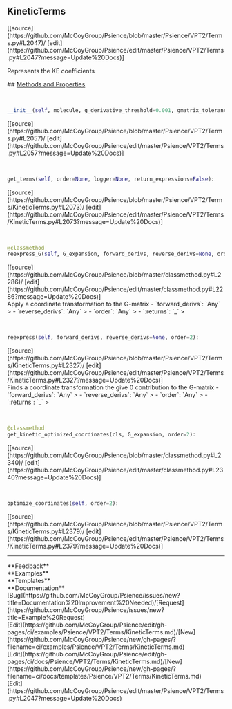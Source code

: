 ## <a id="Psience.VPT2.Terms.KineticTerms">KineticTerms</a> 

<div class="docs-source-link" markdown="1">
[[source](https://github.com/McCoyGroup/Psience/blob/master/Psience/VPT2/Terms.py#L2047)/
[edit](https://github.com/McCoyGroup/Psience/edit/master/Psience/VPT2/Terms.py#L2047?message=Update%20Docs)]
</div>

Represents the KE coefficients







<div class="collapsible-section">
 <div class="collapsible-section collapsible-section-header" markdown="1">
## <a class="collapse-link" data-toggle="collapse" href="#methods" markdown="1"> Methods and Properties</a> <a class="float-right" data-toggle="collapse" href="#methods"><i class="fa fa-chevron-down"></i></a>
 </div>
 <div class="collapsible-section collapsible-section-body collapse show" id="methods" markdown="1">
 
<a id="Psience.VPT2.Terms.KineticTerms.__init__" class="docs-object-method">&nbsp;</a> 
```python
__init__(self, molecule, g_derivative_threshold=0.001, gmatrix_tolerance=1e-06, use_cartesian_kinetic_energy=False, check_input_gmatrix=True, freq_tolerance=0.002, **opts): 
```
<div class="docs-source-link" markdown="1">
[[source](https://github.com/McCoyGroup/Psience/blob/master/Psience/VPT2/Terms.py#L2057)/
[edit](https://github.com/McCoyGroup/Psience/edit/master/Psience/VPT2/Terms.py#L2057?message=Update%20Docs)]
</div>


<a id="Psience.VPT2.Terms.KineticTerms.get_terms" class="docs-object-method">&nbsp;</a> 
```python
get_terms(self, order=None, logger=None, return_expressions=False): 
```
<div class="docs-source-link" markdown="1">
[[source](https://github.com/McCoyGroup/Psience/blob/master/Psience/VPT2/Terms/KineticTerms.py#L2073)/
[edit](https://github.com/McCoyGroup/Psience/edit/master/Psience/VPT2/Terms/KineticTerms.py#L2073?message=Update%20Docs)]
</div>


<a id="Psience.VPT2.Terms.KineticTerms.reexpress_G" class="docs-object-method">&nbsp;</a> 
```python
@classmethod
reexpress_G(self, G_expansion, forward_derivs, reverse_derivs=None, order=2): 
```
<div class="docs-source-link" markdown="1">
[[source](https://github.com/McCoyGroup/Psience/blob/master/classmethod.py#L2286)/
[edit](https://github.com/McCoyGroup/Psience/edit/master/classmethod.py#L2286?message=Update%20Docs)]
</div>
Apply a coordinate transformation to the G-matrix
  - `forward_derivs`: `Any`
    > 
  - `reverse_derivs`: `Any`
    > 
  - `order`: `Any`
    > 
  - `:returns`: `_`
    >


<a id="Psience.VPT2.Terms.KineticTerms.reexpress" class="docs-object-method">&nbsp;</a> 
```python
reexpress(self, forward_derivs, reverse_derivs=None, order=2): 
```
<div class="docs-source-link" markdown="1">
[[source](https://github.com/McCoyGroup/Psience/blob/master/Psience/VPT2/Terms/KineticTerms.py#L2327)/
[edit](https://github.com/McCoyGroup/Psience/edit/master/Psience/VPT2/Terms/KineticTerms.py#L2327?message=Update%20Docs)]
</div>
Finds a coordinate transformation the give 0 contribution to the G-matrix
  - `forward_derivs`: `Any`
    > 
  - `reverse_derivs`: `Any`
    > 
  - `order`: `Any`
    > 
  - `:returns`: `_`
    >


<a id="Psience.VPT2.Terms.KineticTerms.get_kinetic_optimized_coordinates" class="docs-object-method">&nbsp;</a> 
```python
@classmethod
get_kinetic_optimized_coordinates(cls, G_expansion, order=2): 
```
<div class="docs-source-link" markdown="1">
[[source](https://github.com/McCoyGroup/Psience/blob/master/classmethod.py#L2340)/
[edit](https://github.com/McCoyGroup/Psience/edit/master/classmethod.py#L2340?message=Update%20Docs)]
</div>


<a id="Psience.VPT2.Terms.KineticTerms.optimize_coordinates" class="docs-object-method">&nbsp;</a> 
```python
optimize_coordinates(self, order=2): 
```
<div class="docs-source-link" markdown="1">
[[source](https://github.com/McCoyGroup/Psience/blob/master/Psience/VPT2/Terms/KineticTerms.py#L2379)/
[edit](https://github.com/McCoyGroup/Psience/edit/master/Psience/VPT2/Terms/KineticTerms.py#L2379?message=Update%20Docs)]
</div>
 </div>
</div>












---


<div markdown="1" class="text-secondary">
<div class="container">
  <div class="row">
   <div class="col" markdown="1">
**Feedback**   
</div>
   <div class="col" markdown="1">
**Examples**   
</div>
   <div class="col" markdown="1">
**Templates**   
</div>
   <div class="col" markdown="1">
**Documentation**   
</div>
   <div class="col" markdown="1">
   
</div>
   <div class="col" markdown="1">
   
</div>
   <div class="col" markdown="1">
   
</div>
</div>
  <div class="row">
   <div class="col" markdown="1">
[Bug](https://github.com/McCoyGroup/Psience/issues/new?title=Documentation%20Improvement%20Needed)/[Request](https://github.com/McCoyGroup/Psience/issues/new?title=Example%20Request)   
</div>
   <div class="col" markdown="1">
[Edit](https://github.com/McCoyGroup/Psience/edit/gh-pages/ci/examples/Psience/VPT2/Terms/KineticTerms.md)/[New](https://github.com/McCoyGroup/Psience/new/gh-pages/?filename=ci/examples/Psience/VPT2/Terms/KineticTerms.md)   
</div>
   <div class="col" markdown="1">
[Edit](https://github.com/McCoyGroup/Psience/edit/gh-pages/ci/docs/Psience/VPT2/Terms/KineticTerms.md)/[New](https://github.com/McCoyGroup/Psience/new/gh-pages/?filename=ci/docs/templates/Psience/VPT2/Terms/KineticTerms.md)   
</div>
   <div class="col" markdown="1">
[Edit](https://github.com/McCoyGroup/Psience/edit/master/Psience/VPT2/Terms.py#L2047?message=Update%20Docs)   
</div>
   <div class="col" markdown="1">
   
</div>
   <div class="col" markdown="1">
   
</div>
   <div class="col" markdown="1">
   
</div>
</div>
</div>
</div>